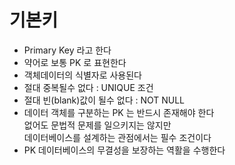 # 기본키
* Primary Key 라고 한다
* 약어로 보통 PK 로 표현한다
* 객체데이터의 식별자로 사용된다
* 절대 중복될수 없다 : UNIQUE 조건
* 절대 빈(blank)값이 될수 없다 : NOT NULL
* 데이터 객체를 구분하는 PK 는 반드시 존재해야 한다  
없어도 문법적 문제를 일으키지는 않지만  
데이터베이스를 설계하는 관점에서는 필수 조건이다
* PK 데이터베이스의 무결성을 보장하는 역활을 수행한다